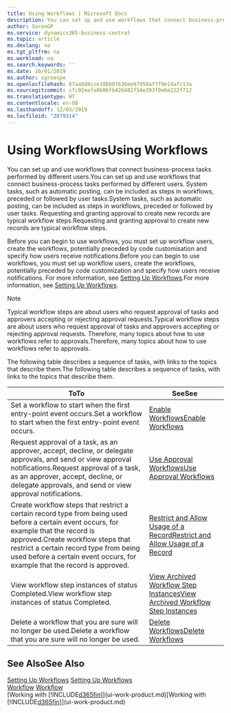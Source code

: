 ```yaml
---
title: Using Workflows | Microsoft Docs
description: You can set up and use workflows that connect business-process tasks performed by different users. System tasks, such as automatic posting, can be included as steps in workflows, preceded or followed by user tasks. Requesting and granting approval to create new records are typical workflow steps.
author: SorenGP
ms.service: dynamics365-business-central
ms.topic: article
ms.devlang: na
ms.tgt_pltfrm: na
ms.workload: na
ms.search.keywords: ''
ms.date: 10/01/2019
ms.author: sgroespe
ms.openlocfilehash: 87aa8d8cce10bb07636ee97958af7f9e14afc13a
ms.sourcegitcommit: cfc92eefa8b06fb426482f54e393f0e6e222f712
ms.translationtype: HT
ms.contentlocale: en-GB
ms.lasthandoff: 12/03/2019
ms.locfileid: "2879314"
---
```

# <a name="using-workflows"></a><span data-ttu-id="a16e1-105">Using Workflows</span><span class="sxs-lookup"><span data-stu-id="a16e1-105">Using Workflows</span></span>
<span data-ttu-id="a16e1-106">You can set up and use workflows that connect business-process tasks performed by different users.</span><span class="sxs-lookup"><span data-stu-id="a16e1-106">You can set up and use workflows that connect business-process tasks performed by different users.</span></span> <span data-ttu-id="a16e1-107">System tasks, such as automatic posting, can be included as steps in workflows, preceded or followed by user tasks.</span><span class="sxs-lookup"><span data-stu-id="a16e1-107">System tasks, such as automatic posting, can be included as steps in workflows, preceded or followed by user tasks.</span></span> <span data-ttu-id="a16e1-108">Requesting and granting approval to create new records are typical workflow steps.</span><span class="sxs-lookup"><span data-stu-id="a16e1-108">Requesting and granting approval to create new records are typical workflow steps.</span></span>  

 <span data-ttu-id="a16e1-109">Before you can begin to use workflows, you must set up workflow users, create the workflows, potentially preceded by code customisation and specify how users receive notifications.</span><span class="sxs-lookup"><span data-stu-id="a16e1-109">Before you can begin to use workflows, you must set up workflow users, create the workflows, potentially preceded by code customization and specify how users receive notifications.</span></span> <span data-ttu-id="a16e1-110">For more information, see [Setting Up Workflows](across-set-up-workflows.md).</span><span class="sxs-lookup"><span data-stu-id="a16e1-110">For more information, see [Setting Up Workflows](across-set-up-workflows.md).</span></span>  

> [!NOTE]  
>  <span data-ttu-id="a16e1-111">Typical workflow steps are about users who request approval of tasks and approvers accepting or rejecting approval requests.</span><span class="sxs-lookup"><span data-stu-id="a16e1-111">Typical workflow steps are about users who request approval of tasks and approvers accepting or rejecting approval requests.</span></span> <span data-ttu-id="a16e1-112">Therefore, many topics about how to use workflows refer to approvals.</span><span class="sxs-lookup"><span data-stu-id="a16e1-112">Therefore, many topics about how to use workflows refer to approvals.</span></span>  

 <span data-ttu-id="a16e1-113">The following table describes a sequence of tasks, with links to the topics that describe them.</span><span class="sxs-lookup"><span data-stu-id="a16e1-113">The following table describes a sequence of tasks, with links to the topics that describe them.</span></span>  

|<span data-ttu-id="a16e1-114">**To**</span><span class="sxs-lookup"><span data-stu-id="a16e1-114">**To**</span></span>|<span data-ttu-id="a16e1-115">**See**</span><span class="sxs-lookup"><span data-stu-id="a16e1-115">**See**</span></span>|  
|------------|-------------|  
|<span data-ttu-id="a16e1-116">Set a workflow to start when the first entry-point event occurs.</span><span class="sxs-lookup"><span data-stu-id="a16e1-116">Set a workflow to start when the first entry-point event occurs.</span></span>|[<span data-ttu-id="a16e1-117">Enable Workflows</span><span class="sxs-lookup"><span data-stu-id="a16e1-117">Enable Workflows</span></span>](across-how-to-enable-workflows.md)|  
|<span data-ttu-id="a16e1-118">Request approval of a task, as an approver, accept, decline, or delegate approvals, and send or view approval notifications.</span><span class="sxs-lookup"><span data-stu-id="a16e1-118">Request approval of a task, as an approver, accept, decline, or delegate approvals, and send or view approval notifications.</span></span>|[<span data-ttu-id="a16e1-119">Use Approval Workflows</span><span class="sxs-lookup"><span data-stu-id="a16e1-119">Use Approval Workflows</span></span>](across-how-use-approval-workflows.md)|  
|<span data-ttu-id="a16e1-120">Create workflow steps that restrict a certain record type from being used before a certain event occurs, for example that the record is approved.</span><span class="sxs-lookup"><span data-stu-id="a16e1-120">Create workflow steps that restrict a certain record type from being used before a certain event occurs, for example that the record is approved.</span></span>|[<span data-ttu-id="a16e1-121">Restrict and Allow Usage of a Record</span><span class="sxs-lookup"><span data-stu-id="a16e1-121">Restrict and Allow Usage of a Record</span></span>](across-how-to-restrict-and-allow-usage-of-a-record.md)|  
|<span data-ttu-id="a16e1-122">View workflow step instances of status Completed.</span><span class="sxs-lookup"><span data-stu-id="a16e1-122">View workflow step instances of status Completed.</span></span>|[<span data-ttu-id="a16e1-123">View Archived Workflow Step Instances</span><span class="sxs-lookup"><span data-stu-id="a16e1-123">View Archived Workflow Step Instances</span></span>](across-how-to-view-archived-workflow-step-instances.md)|  
|<span data-ttu-id="a16e1-124">Delete a workflow that you are sure will no longer be used.</span><span class="sxs-lookup"><span data-stu-id="a16e1-124">Delete a workflow that you are sure will no longer be used.</span></span>|[<span data-ttu-id="a16e1-125">Delete Workflows</span><span class="sxs-lookup"><span data-stu-id="a16e1-125">Delete Workflows</span></span>](across-how-to-delete-workflows.md)|  

## <a name="see-also"></a><span data-ttu-id="a16e1-126">See Also</span><span class="sxs-lookup"><span data-stu-id="a16e1-126">See Also</span></span>  
<span data-ttu-id="a16e1-127">[Setting Up Workflows](across-set-up-workflows.md) </span><span class="sxs-lookup"><span data-stu-id="a16e1-127">[Setting Up Workflows](across-set-up-workflows.md) </span></span>  
<span data-ttu-id="a16e1-128">[Workflow](across-workflow.md) </span><span class="sxs-lookup"><span data-stu-id="a16e1-128">[Workflow](across-workflow.md) </span></span>  
<span data-ttu-id="a16e1-129">[Working with [!INCLUDE[d365fin](includes/d365fin_md.md)]](ui-work-product.md)</span><span class="sxs-lookup"><span data-stu-id="a16e1-129">[Working with [!INCLUDE[d365fin](includes/d365fin_md.md)]](ui-work-product.md)</span></span>
